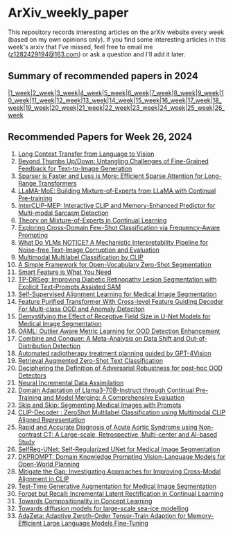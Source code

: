 # ArXiv_weekly_paper
This repository records interesting articles on the arXiv website every week (based on my own opinions only).
If you find some interesting articles in this week's arxiv that I've missed, feel free to email me (z1282429194@163.com) or ask a question and I'll add it later.

## Summary of recommended papers in 2024
<!-- | | | | |
|--------|--------|--------|--------| -->
|[1_week](https://github.com/Fatflower/ArXiv_weekly_paper/blob/main/2024/1_week.md)|[2_week](https://github.com/Fatflower/ArXiv_weekly_paper/blob/main/2024/2_week.md)|[3_week](https://github.com/Fatflower/ArXiv_weekly_paper/blob/main/2024/3_week.md)|[4_week](https://github.com/Fatflower/ArXiv_weekly_paper/blob/main/2024/4_week.md)|[5_week](https://github.com/Fatflower/ArXiv_weekly_paper/blob/main/2024/5_week.md)|[6_week](https://github.com/Fatflower/ArXiv_weekly_paper/blob/main/2024/6_week.md)|[7_week](https://github.com/Fatflower/ArXiv_weekly_paper/blob/main/2024/7_week.md)|[8_week](https://github.com/Fatflower/ArXiv_weekly_paper/blob/main/2024/8_week.md)|[9_week](https://github.com/Fatflower/ArXiv_weekly_paper/blob/main/2024/9_week.md)|[10_week](https://github.com/Fatflower/ArXiv_weekly_paper/blob/main/2024/10_week.md)|[11_week](https://github.com/Fatflower/ArXiv_weekly_paper/blob/main/2024/11_week.md)|[12_week](https://github.com/Fatflower/ArXiv_weekly_paper/blob/main/2024/12_week.md)|[13_week](https://github.com/Fatflower/ArXiv_weekly_paper/blob/main/2024/13_week.md)|[14_week](https://github.com/Fatflower/ArXiv_weekly_paper/blob/main/2024/14_week.md)|[15_week](https://github.com/Fatflower/ArXiv_weekly_paper/blob/main/2024/15_week.md)|[16_week](https://github.com/Fatflower/ArXiv_weekly_paper/blob/main/2024/16_week.md)|[17_week](https://github.com/Fatflower/ArXiv_weekly_paper/blob/main/2024/17_week.md)|[18_week](https://github.com/Fatflower/ArXiv_weekly_paper/blob/main/2024/18_week.md)|[19_week](https://github.com/Fatflower/ArXiv_weekly_paper/blob/main/2024/19_week.md)|[20_week](https://github.com/Fatflower/ArXiv_weekly_paper/blob/main/2024/20_week.md)|[21_week](https://github.com/Fatflower/ArXiv_weekly_paper/blob/main/2024/21_week.md)|[22_week](https://github.com/Fatflower/ArXiv_weekly_paper/blob/main/2024/22_week.md)|[23_week](https://github.com/Fatflower/ArXiv_weekly_paper/blob/main/2024/23_week.md)|[24_week](https://github.com/Fatflower/ArXiv_weekly_paper/blob/main/2024/24_week.md)|[25_week](https://github.com/Fatflower/ArXiv_weekly_paper/blob/main/2024/25_week.md)|[26_week](https://github.com/Fatflower/ArXiv_weekly_paper/blob/main/2024/26_week.md)

<!-- | | | | | -->

## Recommended Papers for Week 26, 2024
1. [Long Context Transfer from Language to Vision](https://arxiv.org/abs/2406.16852)
2. [Beyond Thumbs Up/Down: Untangling Challenges of Fine-Grained Feedback for Text-to-Image Generation](https://arxiv.org/abs/2406.16807)
3. [Sparser is Faster and Less is More: Efficient Sparse Attention for Long-Range Transformers](https://arxiv.org/abs/2406.16747)
4. [LLaMA-MoE: Building Mixture-of-Experts from LLaMA with Continual Pre-training](https://arxiv.org/abs/2406.16554)
5. [InterCLIP-MEP: Interactive CLIP and Memory-Enhanced Predictor for Multi-modal Sarcasm Detection](https://arxiv.org/abs/2406.16464)
6. [Theory on Mixture-of-Experts in Continual Learning](https://arxiv.org/abs/2406.16437)
7. [Exploring Cross-Domain Few-Shot Classification via Frequency-Aware Prompting](https://arxiv.org/abs/2406.16422)
8. [What Do VLMs NOTICE? A Mechanistic Interpretability Pipeline for Noise-free Text-Image Corruption and Evaluation](https://arxiv.org/abs/2406.16320)
9. [Multimodal Multilabel Classification by CLIP](https://arxiv.org/abs/2406.16141)
10. [A Simple Framework for Open-Vocabulary Zero-Shot Segmentation](https://arxiv.org/abs/2406.16085)
11. [Smart Feature is What You Need](https://arxiv.org/abs/2406.15805)
12. [TP-DRSeg: Improving Diabetic Retinopathy Lesion Segmentation with Explicit Text-Prompts Assisted SAM](https://arxiv.org/abs/2406.15764)
13. [Self-Supervised Alignment Learning for Medical Image Segmentation](https://arxiv.org/abs/2406.15699)
14. [Feature Purified Transformer With Cross-level Feature Guiding Decoder For Multi-class OOD and Anomaly Deteciton](https://arxiv.org/abs/2406.15396)
15. [Demystifying the Effect of Receptive Field Size in U-Net Models for Medical Image Segmentation](https://arxiv.org/abs/2406.16701)
16. [OAML: Outlier Aware Metric Learning for OOD Detection Enhancement](https://arxiv.org/abs/2406.16525)
17. [Combine and Conquer: A Meta-Analysis on Data Shift and Out-of-Distribution Detection](https://arxiv.org/abs/2406.16045)
18. [Automated radiotherapy treatment planning guided by GPT-4Vision](https://arxiv.org/abs/2406.15609)
19. [Retrieval Augmented Zero-Shot Text Classification](https://arxiv.org/abs/2406.15241)
20. [Deciphering the Definition of Adversarial Robustness for post-hoc OOD Detectors](https://arxiv.org/abs/2406.15104)
21. [Neural Incremental Data Assimilation](https://arxiv.org/abs/2406.15076)
22. [Domain Adaptation of Llama3-70B-Instruct through Continual Pre-Training and Model Merging: A Comprehensive Evaluation](https://arxiv.org/abs/2406.14971)
23. [Skip and Skip: Segmenting Medical Images with Prompts](https://arxiv.org/abs/2406.14958)
24. [CLIP-Decoder : ZeroShot Multilabel Classification using Multimodal CLIP Aligned Representation](https://arxiv.org/abs/2406.14830)
25. [Rapid and Accurate Diagnosis of Acute Aortic Syndrome using Non-contrast CT: A Large-scale, Retrospective, Multi-center and AI-based Study](https://arxiv.org/abs/2406.15222)
26. [SelfReg-UNet: Self-Regularized UNet for Medical Image Segmentation](https://arxiv.org/abs/2406.14896)
27. [DKPROMPT: Domain Knowledge Prompting Vision-Language Models for Open-World Planning](https://arxiv.org/abs/2406.17659)
28. [Mitigate the Gap: Investigating Approaches for Improving Cross-Modal Alignment in CLIP](https://arxiv.org/abs/2406.17639)
29. [Test-Time Generative Augmentation for Medical Image Segmentation](https://arxiv.org/abs/2406.17608)
30. [Forget but Recall: Incremental Latent Rectification in Continual Learning](https://arxiv.org/abs/2406.17381)
31. [Towards Compositionality in Concept Learning](https://arxiv.org/abs/2406.18534)
32. [Towards diffusion models for large-scale sea-ice modelling](https://arxiv.org/abs/2406.18417)
33. [AdaZeta: Adaptive Zeroth-Order Tensor-Train Adaption for Memory-Efficient Large Language Models Fine-Tuning](https://arxiv.org/abs/2406.18060)